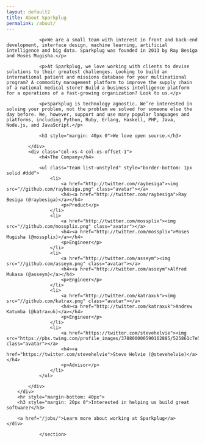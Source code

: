 ```yaml
---
layout: default2
title: About Sparkplug
permalink: /about/
---
```




<section id="content" class="content">
    <div class="container" style="padding-bottom: 40px">
        <div class="row">
            <div class="col-xs-7">

                <p>We are a small team with interest in front and back-end development, interface design, machine learning, artificial intelligence and big data. Sparkplug was founded in 2013 by Ray Besiga and Moses Mugisha.</p>

                <p>At Sparkplug, we love working with clients to devise solutions to their greatest challenges. Looking to build an international patient and missions database for your multinational program? A commodity management platform to improve the supply chain of a national medical store? Build a business intelligence platform for a operations of a fast-growing organization? Look to us.</p>

                <p>Sparkplug is technology agnostic. We’re interested in solving your problem, not the problem we solved for someone else the day before. We, however, support and use many popular languages and platforms, including Python, Ruby, Erlang, Haskell, PHP, Java, Node.js, and JavaScript.</p>

                <h3 style="margin: 40px 0">We love open source.</h3>

            </div>
            <div class="col-xs-4 col-xs-offset-1">
                <h4>The Company</h4>

                <ul class="team list-unstyled" style="border-bottom: 1px solid #ddd">
                    <li>
                        <a href="http://twitter.com/raybesiga"><img src="//github.com/raybesiga.png" class="avatar"></a>
                        <h4><a href="http://twitter.com/raybesiga">Ray Besiga (@raybesiga)</a></h4>
                        <p>Product</p>
                    </li>
                    <li>
                        <a href="http://twitter.com/mossplix"><img src="//github.com/mossplix.png" class="avatar"></a>
                        <h4><a href="http://twitter.com/mossplix">Moses Mugisha (@mossplix)</a></h4>
                        <p>Engineer</p>
                    </li>
                    <li>
                        <a href="http://twitter.com/asseym"><img src="//github.com/asseym.png" class="avatar"></a>
                        <h4><a href="http://twitter.com/asseym">Alfred Mukasa (@asseym)</a></h4>
                        <p>Engineer</p>
                    </li>
                    <li>
                        <a href="http://twitter.com/katraxuk"><img src="//github.com/katrax.png" class="avatar"></a>
                        <h4><a href="http://twitter.com/katraxuk">Andrew Katumba (@katraxuk)</a></h4>
                        <p>Engineer</p>
                    </li>
                    <li>
                        <a href="https://twitter.com/stevehelvie"><img src="https://pbs.twimg.com/profile_images/378800000590162885/525861c7e55e9cb100bdb3032a62786f_400x400.png" class="avatar"></a>
                        <h4><a href="https://twitter.com/stevehelvie">Steve Helvie (@stevehelvie)</a></h4>
                        <p>Advisor</p>
                    </li>
                </ul>
                
            </div>
        </div>
        <hr style="margin-bottom: 40px">
        <h3 style="margin: 20px 0">Interested in helping us build great software?</h3>

        <a href="/jobs/">Learn more about working at Sparkplug</a>
    </div>

                </section>